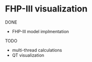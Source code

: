 # FHP-III visualization

DONE

* FHP-III model implmentation

TODO

* multi-thread calculations
* QT visualization
